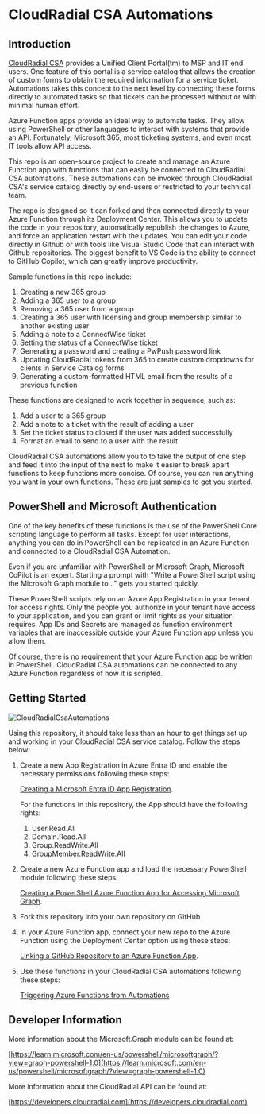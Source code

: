 # CloudRadial CSA Automations


## Introduction ##

[CloudRadial CSA](https://www.cloudradial.com/csa) provides a Unified Client Portal(tm) to MSP and IT end users. One feature of this portal is a service catalog that allows the creation of custom forms to obtain the required information for a service ticket. Automations takes this concept to the next level by connecting these forms directly to automated tasks so that tickets can be processed without or with minimal human effort.

Azure Function apps provide an ideal way to automate tasks. They allow using PowerShell or other languages to interact with systems that provide an API. Fortunately, Microsoft 365, most ticketing systems, and even most IT tools allow API access.  

This repo is an open-source project to create and manage an Azure Function app with functions that can easily be connected to CloudRadial CSA automations. These automations can be invoked through CloudRadial CSA's service catalog directly by end-users or restricted to your technical team.

The repo is designed so it can forked and then connected directly to your Azure Function through its Deployment Center. This allows you to update the code in your repository, automatically republish the changes to Azure, and force an application restart with the updates. You can edit your code directly in Github or with tools like Visual Studio Code that can interact with Github repositories. The biggest benefit to VS Code is the ability to connect to GitHub Copilot, which can greatly improve productivity.

Sample functions in this repo include:

1. Creating a new 365 group
2. Adding a 365 user to a group
3. Removing a 365 user from a group
4. Creating a 365 user with licensing and group membership similar to another existing user
5. Adding a note to a ConnectWise ticket
6. Setting the status of a ConnectWise ticket
7. Generating a password and creating a PwPush password link
8. Updating CloudRadial tokens from 365 to create custom dropdowns for clients in Service Catalog forms
9. Generating a custom-formatted HTML email from the results of a previous function

These functions are designed to work together in sequence, such as:

1. Add a user to a 365 group
2. Add a note to a ticket with the result of adding a user
3. Set the ticket status to closed if the user was added successfully
4. Format an email to send to a user with the result

CloudRadial CSA automations allow you to to take the output of one step and feed it into the input of the next to make it easier to break apart functions to keep functions more concise. Of course, you can run anything you want in your own functions. These are just samples to get you started.


## PowerShell and Microsoft Authentication ##

One of the key benefits of these functions is the use of the PowerShell Core scripting language to perform all tasks. Except for user interactions, anything you can do in PowerShell can be replicated in an Azure Function and connected to a CloudRadial CSA Automation.

Even if you are unfamiliar with PowerShell or Microsoft Graph, Microsoft CoPilot is an expert. Starting a prompt with "Write a PowerShell script using the Microsoft Graph module to..." gets you started quickly.

These PowerShell scripts rely on an Azure App Registration in your tenant for access rights. Only the people you authorize in your tenant have access to your application, and you can grant or limit rights as your situation requires. App IDs and Secrets are managed as function environment variables that are inaccessible outside your Azure Function app unless you allow them.

Of course, there is no requirement that your Azure Function app be written in PowerShell. CloudRadial CSA automations can be connected to any Azure Function regardless of how it is scripted.


## Getting Started ##

![CloudRadialCsaAutomations](https://github.com/cloudradial/CloudRadialCsaAutomations/assets/53623810/0ea0a237-1191-40e3-a966-33ce0f26f8f3)

Using this repository, it should take less than an hour to get things set up and working in your CloudRadial CSA service catalog. Follow the steps below:

1. Create a new App Registration in Azure Entra ID and enable the necessary permissions following these steps: 
   
   [Creating a Microsoft Entra ID App Registration](https://support.cloudradial.com/hc/en-us/articles/24672319005460-Creating-a-Microsoft-Entra-ID-App-Registration-for-Azure-Function-Authentication). 
   
   For the functions in this repository, the App should have the following rights:

   1. User.Read.All
   2. Domain.Read.All
   3. Group.ReadWrite.All
   4. GroupMember.ReadWrite.All

2. Create a new Azure Function app and load the necessary PowerShell module following these steps:
   
   [Creating a PowerShell Azure Function App for Accessing Microsoft Graph](https://support.cloudradial.com/hc/en-us/articles/23679141297428-Creating-a-PowerShell-Azure-Function-App-for-Accessing-Microsoft-Graph).

3. Fork this repository into your own repository on GitHub
4. In your Azure Function app, connect your new repo to the Azure Function using the Deployment Center option using these steps:

   [Linking a GitHub Repository to an Azure Function App](https://support.cloudradial.com/hc/en-us/articles/24672817200916-Linking-a-GitHub-Repository-to-an-Azure-Function-App).

1. Use these functions in your CloudRadial CSA automations following these steps:

   [Triggering Azure Functions from Automations](https://support.cloudradial.com/hc/en-us/articles/23874657151764-Triggering-Azure-Functions-from-Automations)


## Developer Information ##

More information about the Microsoft.Graph module can be found at:

[https://learn.microsoft.com/en-us/powershell/microsoftgraph/?view=graph-powershell-1.0](https://learn.microsoft.com/en-us/powershell/microsoftgraph/?view=graph-powershell-1.0)

More information about the CloudRadial API can be found at: 

[https://developers.cloudradial.com](https://developers.cloudradial.com)
